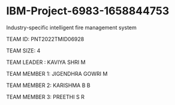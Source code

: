# IBM-Project-6983-1658844753
Industry-specific intelligent fire management system

TEAM ID: PNT2022TMID06928

TEAM SIZE: 4

TEAM LEADER : KAVIYA SHRI M

TEAM MEMBER 1: JIGENDHRA GOWRI M

TEAM MEMBER 2: KARISHMA B B

TEAM MEMBER 3: PREETHI S R 
